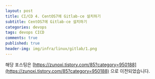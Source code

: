 ```yaml
---
layout: post
title: CI/CD 4. CentOS7에 Gitlab-ce 설치하기
subtitle: CentOS7에 Gitlab-ce 설치하기
categories: devops
tags: devops CICD
comments: true
published: true
header-img: img/infra/linux/gitlab/1.png
---
```


해당 포스팅은 [https://zunoxi.tistory.com/85?category=950188](https://zunoxi.tistory.com/85?category=950188) 으로 이전되었습니다.

<!--

## 개요
> `Centos7` linux 서버에 `Gitlab 서버`설치하기
  
- 목차
	- [`사전 환경 세팅`](#1-사전-환경-세팅)
	- [`Gitlab-ce 설치`](#2-gitlab-ce-설치)
	- [`계정생성`](#2-gitlab-ce-설치)
  
## Gitlab-ce on Centos7
---
앞선 포스팅에서는 쿠버네티스에서 gitlab 서버를 설치하고 디플로이하는 글을 작성했었다. 이번에는 CI/CD 파이프라인을 사용하지만, 컨테이너환경이 아닌서버에서 환경을 구축하는 경우의 Gitlab을 서버에 설치해보려한다.

<br>

이번 포스팅에서는 테스트용으로 운영중인 **리눅스의 로컬환경(Centos7)에서 Gitlab-ce 서버를 설치**해보려한다.

**참고했던 블로그 포스트**

-   [https://uxgjs.tistory.com/161](https://uxgjs.tistory.com/161)
-   [https://wikidocs.net/16279](https://wikidocs.net/16279)
-   [https://hreeman.tistory.com/m/78?category=597879](https://hreeman.tistory.com/m/78?category=597879)

---

### **1. 사전 환경 세팅**

<br>

**openssh 설치**

```
$ sudo yum install -y curl policycoreutils-python openssh-server openssh-clients
```

**방화벽 해제**

```
$ systemctl stop firewalld
```

**메일서버 설치 **

```
$ sudo yum install postfix
```

> **기존Git 삭제 후 재설치**

(최신버전의 git 유지, 기존 미설치중이면 패스)

```
$ yum remove git
$ yum install http://opensource.wandisco.com/centos/7/git/x86_64/wandisco-git-release-7-1.noarch.rpm
$ yum install git
```

<br>

---

### **2. Gitlab-ce 설치**

이전 포스팅에서도 기술했지만, 필자는 ce 버전을 사용한다. (ee는 기업용이으로 요금폭탄을 맞기 싫기때문에 당연히 ce버전을 사용한다..😌)

```
$ curl -sS https://packages.gitlab.com/install/repositories/gitlab/gitlab-ce/script.rpm.sh | sudo bash
```

```
$ yum install -y gitlab-ce

```

아래 사진과 같이 설치가 진행되면 정상이다.

<br>

![그림1](/assets/img/infra/linux/gitlab/2.png)

<br>

이제 포트변경을 통해 gitlab 서버에 접근하기 용이하게 변경할 수 있다.

```
$ vi /etc/gitlab/gitlab.rb
```

![그림2](/assets/img/infra/linux/gitlab/3.png)


붉은상자표시로 마킹한 곳에 접속할 도메인주소나 `'http://ip:port'` 형식으로 접근 경로를 기입한다.

또한, 실제 레포지터리가 위치할 디렉터리도 바꿔줄수 있다. 해당방법은 아래 링크를 참고하면 좋을것같다.

[https://uxgjs.tistory.com/191](https://uxgjs.tistory.com/191)

설정을 완료한 이후 설정을 재적용해준다.

```
$ sudo gitlab-ctl reconfigure

```

다음, 방화벽 오픈은 다음과 같이 진행한다.

<br>

```
$ sudo systemctl restart firewalld
$ sudo firewall-cmd --permanent --add-service=http
$ sudo firewall-cmd --add-port=내부 Nginx웹서버 포트(일반적으로 80포트)/tcp --permanent
$ sudo systemctl restart firewalld

```

방화벽 오픈후 `sudo gitlab-ctl start` 명령어를 입력하고 웹브라우저에서 주소창에 설정한 **ip:port나 도메인을 입력**한다.

이때, **`502 에러`** 가 발생할 수 있는데 해당경우는 아래와같이 디렉토리에 권한을 부여해서 해결할 수 있다.

```
$sudo chmod -cR 755 /var/log/gitlab
```
<br><br>

---

### **3. 계정생성**

<br>

여기서 개인적으로 많은 어려움을 겪었던 것이 최초 **관리자계정**으로의 접속이었다.

기존의 `컨테이너환경`에서 Gitlab을 설치하고 사용했을때는 별도의 관리자계정이라는것이 없고, 설치완료 후 Register하여 바로 사용했었었다.

<br>

컨테이너가아닌 일반적인 OS로컬의 Gitlab설치는 Community버전으로 설치해도 admin계정이 존재하는것같다. (컨테이너로 설치했을때도 있는데, 없는것 처럼 느끼고 사용했을 수도 있다...)

무튼 최초 Gitlab설치후 초기 관리자 계정과 암호는 다음과 같다.

> username : root / password : 5iveL!fe

초기 접속화면에서 비밀번호를 변경했다면, admin계정의 비밀번호를 변경한것이니 위 password는 변경한 비밀번호로 입력하면 된다.

<br><br>

이후 일반계정으로 Register 요청한 이후에는 admin계정으로 로그인하고 `Admin Area`의 `Overview-Users`탭으로 이동후, `Pending approval`에서 요청이들어온 계정을 승인해주면 된다.

관련내용은 아래 그림을 참고하면 될 것 같다.


![그림3](/assets/img/infra/linux/gitlab/4.png)

<br>

![그림4](/assets/img/infra/linux/gitlab/5.png)

